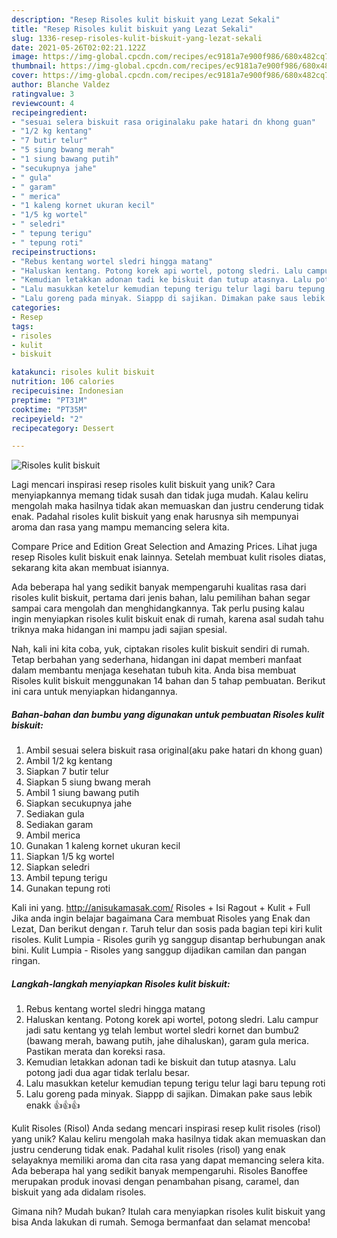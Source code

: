 ```yaml
---
description: "Resep Risoles kulit biskuit yang Lezat Sekali"
title: "Resep Risoles kulit biskuit yang Lezat Sekali"
slug: 1336-resep-risoles-kulit-biskuit-yang-lezat-sekali
date: 2021-05-26T02:02:21.122Z
image: https://img-global.cpcdn.com/recipes/ec9181a7e900f986/680x482cq70/risoles-kulit-biskuit-foto-resep-utama.jpg
thumbnail: https://img-global.cpcdn.com/recipes/ec9181a7e900f986/680x482cq70/risoles-kulit-biskuit-foto-resep-utama.jpg
cover: https://img-global.cpcdn.com/recipes/ec9181a7e900f986/680x482cq70/risoles-kulit-biskuit-foto-resep-utama.jpg
author: Blanche Valdez
ratingvalue: 3
reviewcount: 4
recipeingredient:
- "sesuai selera biskuit rasa originalaku pake hatari dn khong guan"
- "1/2 kg kentang"
- "7 butir telur"
- "5 siung bwang merah"
- "1 siung bawang putih"
- "secukupnya jahe"
- " gula"
- " garam"
- " merica"
- "1 kaleng kornet ukuran kecil"
- "1/5 kg wortel"
- " seledri"
- " tepung terigu"
- " tepung roti"
recipeinstructions:
- "Rebus kentang wortel sledri hingga matang"
- "Haluskan kentang. Potong korek api wortel, potong sledri. Lalu campur jadi satu kentang yg telah lembut wortel sledri kornet dan bumbu2 (bawang merah, bawang putih, jahe dihaluskan), garam gula merica. Pastikan merata dan koreksi rasa."
- "Kemudian letakkan adonan tadi ke biskuit dan tutup atasnya. Lalu potong jadi dua agar tidak terlalu besar."
- "Lalu masukkan ketelur kemudian tepung terigu telur lagi baru tepung roti"
- "Lalu goreng pada minyak. Siappp di sajikan. Dimakan pake saus lebik enakk 👍👍👍"
categories:
- Resep
tags:
- risoles
- kulit
- biskuit

katakunci: risoles kulit biskuit 
nutrition: 106 calories
recipecuisine: Indonesian
preptime: "PT31M"
cooktime: "PT35M"
recipeyield: "2"
recipecategory: Dessert

---
```



![Risoles kulit biskuit](https://img-global.cpcdn.com/recipes/ec9181a7e900f986/680x482cq70/risoles-kulit-biskuit-foto-resep-utama.jpg)

Lagi mencari inspirasi resep risoles kulit biskuit yang unik? Cara menyiapkannya memang tidak susah dan tidak juga mudah. Kalau keliru mengolah maka hasilnya tidak akan memuaskan dan justru cenderung tidak enak. Padahal risoles kulit biskuit yang enak harusnya sih mempunyai aroma dan rasa yang mampu memancing selera kita.

Compare Price and Edition Great Selection and Amazing Prices. Lihat juga resep Risoles kulit biskuit enak lainnya. Setelah membuat kulit risoles diatas, sekarang kita akan membuat isiannya.

Ada beberapa hal yang sedikit banyak mempengaruhi kualitas rasa dari risoles kulit biskuit, pertama dari jenis bahan, lalu pemilihan bahan segar sampai cara mengolah dan menghidangkannya. Tak perlu pusing kalau ingin menyiapkan risoles kulit biskuit enak di rumah, karena asal sudah tahu triknya maka hidangan ini mampu jadi sajian spesial.


Nah, kali ini kita coba, yuk, ciptakan risoles kulit biskuit sendiri di rumah. Tetap berbahan yang sederhana, hidangan ini dapat memberi manfaat dalam membantu menjaga kesehatan tubuh kita. Anda bisa membuat Risoles kulit biskuit menggunakan 14 bahan dan 5 tahap pembuatan. Berikut ini cara untuk menyiapkan hidangannya.

<!--inarticleads1-->

##### Bahan-bahan dan bumbu yang digunakan untuk pembuatan Risoles kulit biskuit:

1. Ambil sesuai selera biskuit rasa original(aku pake hatari dn khong guan)
1. Ambil 1/2 kg kentang
1. Siapkan 7 butir telur
1. Siapkan 5 siung bwang merah
1. Ambil 1 siung bawang putih
1. Siapkan secukupnya jahe
1. Sediakan  gula
1. Sediakan  garam
1. Ambil  merica
1. Gunakan 1 kaleng kornet ukuran kecil
1. Siapkan 1/5 kg wortel
1. Siapkan  seledri
1. Ambil  tepung terigu
1. Gunakan  tepung roti


Kali ini yang. http://anisukamasak.com/ Risoles + Isi Ragout + Kulit + Full Jika anda ingin belajar bagaimana Cara membuat Risoles yang Enak dan Lezat, Dan berikut dengan r. Taruh telur dan sosis pada bagian tepi kiri kulit risoles. Kulit Lumpia - Risoles gurih yg sanggup disantap berhubungan anak bini. Kulit Lumpia - Risoles yang sanggup dijadikan camilan dan pangan ringan. 

<!--inarticleads2-->

##### Langkah-langkah menyiapkan Risoles kulit biskuit:

1. Rebus kentang wortel sledri hingga matang
1. Haluskan kentang. Potong korek api wortel, potong sledri. Lalu campur jadi satu kentang yg telah lembut wortel sledri kornet dan bumbu2 (bawang merah, bawang putih, jahe dihaluskan), garam gula merica. Pastikan merata dan koreksi rasa.
1. Kemudian letakkan adonan tadi ke biskuit dan tutup atasnya. Lalu potong jadi dua agar tidak terlalu besar.
1. Lalu masukkan ketelur kemudian tepung terigu telur lagi baru tepung roti
1. Lalu goreng pada minyak. Siappp di sajikan. Dimakan pake saus lebik enakk 👍👍👍


Kulit Risoles (Risol) Anda sedang mencari inspirasi resep kulit risoles (risol) yang unik? Kalau keliru mengolah maka hasilnya tidak akan memuaskan dan justru cenderung tidak enak. Padahal kulit risoles (risol) yang enak selayaknya memiliki aroma dan cita rasa yang dapat memancing selera kita. Ada beberapa hal yang sedikit banyak mempengaruhi. Risoles Banoffee merupakan produk inovasi dengan penambahan pisang, caramel, dan biskuit yang ada didalam risoles. 

Gimana nih? Mudah bukan? Itulah cara menyiapkan risoles kulit biskuit yang bisa Anda lakukan di rumah. Semoga bermanfaat dan selamat mencoba!

